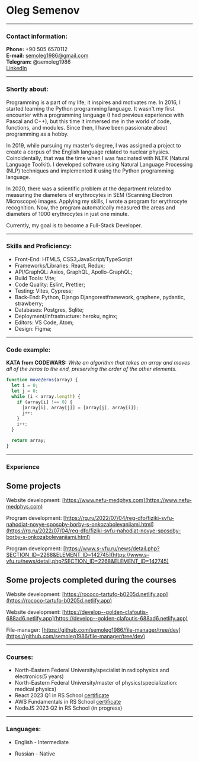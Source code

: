 # Oleg Semenov
---
### Contact information:
**Phone:** +90 505 6570112<br>
**E-mail:** semoleg1986@gmail.com<br>
**Telegram:** @semoleg1986<br>
[LinkedIn](https://www.linkedin.com/in/semoleg1986/)<br>

---

### Shortly about:

Programming is a part of my life; it inspires and motivates me. In 2016, I started learning the Python programming language. It wasn't my first encounter with a programming language (I had previous experience with Pascal and C++), but this time it immersed me in the world of code, functions, and modules. Since then, I have been passionate about programming as a hobby.<br>

In 2019, while pursuing my master's degree, I was assigned a project to create a corpus of the English language related to nuclear physics. Coincidentally, that was the time when I was fascinated with NLTK (Natural Language Toolkit). I developed software using Natural Language Processing (NLP) techniques and implemented it using the Python programming language.<br>

In 2020, there was a scientific problem at the department related to measuring the diameters of erythrocytes in SEM (Scanning Electron Microscope) images. Applying my skills, I wrote a program for erythrocyte recognition. Now, the program automatically measured the areas and diameters of 1000 erythrocytes in just one minute.<br>

Currently, my goal is to become a Full-Stack Developer.

---

### Skills and Proficiency:

- Front-End: HTML5, CSS3,JavaScript/TypeScript
- Frameworks/Libraries: React, Redux;
- API/GraphQL: Axios, GraphQL, Apollo-GraphQL;
- Build Tools: Vite;
- Code Quality: Eslint, Prettier;
- Testing: Vites, Cypress;
- Back-End: Python, Django Djangorestframework, graphene, pydantic, strawberry;
- Databases: Postgres, Sqlite;
- Deployment/Infrastructure: heroku, nginx;
- Editors: VS Code, Atom;
- Design: Figma;
---

### Code example:

**KATA from CODEWARS:**
*Write an algorithm that takes an array and moves all of the zeros to the end, preserving the order of the other elements.*

```javascript
function moveZeros(array) {
  let i = 0; 
  let j = 0; 
  while (i < array.length) {
    if (array[i] !== 0) {
      [array[i], array[j]] = [array[j], array[i]];
      j++;
    }
    i++;
  }

  return array;
}
```
---

### Experience

## Some projects

Website development: [https://www.nefu-medphys.com](https://www.nefu-medphys.com)

Program development: [https://rg.ru/2022/07/04/reg-dfo/fiziki-svfu-nahodiat-novye-sposoby-borby-s-onkozabolevaniiami.html](https://rg.ru/2022/07/04/reg-dfo/fiziki-svfu-nahodiat-novye-sposoby-borby-s-onkozabolevaniiami.html)

Program development: [https://www.s-vfu.ru/news/detail.php?SECTION_ID=2268&ELEMENT_ID=142745](https://www.s-vfu.ru/news/detail.php?SECTION_ID=2268&ELEMENT_ID=142745)

## Some projects completed during the courses

Website development: [https://rococo-tartufo-b0205d.netlify.app](https://rococo-tartufo-b0205d.netlify.app)

Website development: [https://develop--golden-clafoutis-688ad6.netlify.app](https://develop--golden-clafoutis-688ad6.netlify.app)

File-manager: [https://github.com/semoleg1986/file-manager/tree/dev](https://github.com/semoleg1986/file-manager/tree/dev)

---

### Courses:

* North-Eastern Federal University/specialist in radiophysics and electronics(5 years)
* North-Eastern Federal University/master of physics(specialization: medical physics)
* React 2023 Q1 in RS School [certificate](https://app.rs.school/certificate/a0n1gslo)
* AWS Fundamentals in RS School [certificate](https://app.rs.school/certificate/guapmure)
* NodeJS 2023 Q2 in RS School (in progress)

---

### Languages:

- English \- Intermediate

- Russian \- Native